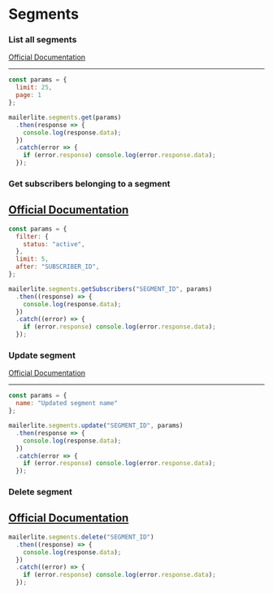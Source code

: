# Segments

### List all segments

[Official Documentation](https://developers.mailerlite.com/docs/segments.html#list-all-segments)

---
```javascript
const params = {
  limit: 25,
  page: 1
};

mailerlite.segments.get(params)
  .then(response => {
    console.log(response.data);
  })
  .catch(error => {
    if (error.response) console.log(error.response.data);
  });
```

### Get subscribers belonging to a segment
[Official Documentation](https://developers.mailerlite.com/docs/segments.html#get-subscribers-belonging-to-a-segment)
---

```javascript
const params = {
  filter: {
    status: "active",
  },
  limit: 5,
  after: "SUBSCRIBER_ID",
};

mailerlite.segments.getSubscribers("SEGMENT_ID", params)
  .then((response) => {
    console.log(response.data);
  })
  .catch((error) => {
    if (error.response) console.log(error.response.data);
  });
```

### Update segment

[Official Documentation](https://developers.mailerlite.com/docs/segments.html#update-segment)

---
```javascript
const params = {
  name: "Updated segment name"
};

mailerlite.segments.update("SEGMENT_ID", params)
  .then(response => {
    console.log(response.data);
  })
  .catch(error => {
    if (error.response) console.log(error.response.data);
  });
```


### Delete segment
[Official Documentation](https://developers.mailerlite.com/docs/segments.html#delete-segment)
---

```javascript
mailerlite.segments.delete("SEGMENT_ID")
  .then((response) => {
    console.log(response.data);
  })
  .catch((error) => {
    if (error.response) console.log(error.response.data);
  });
```
